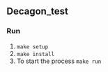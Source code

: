 ## Decagon_test
### Run
1. ```make setup``` 
2. ```make install```
3. To start the process ```make run```
